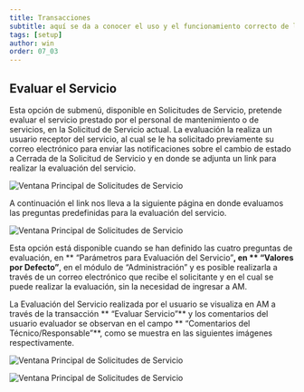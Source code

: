 ```yaml
---
title: Transacciones
subtitle: aquí se da a conocer el uso y el funcionamiento correcto de las transacciones en el programa.
tags: [setup]
author: win
order: 07_03
---
```

## Evaluar el Servicio

Esta opción de submenú, disponible en Solicitudes de Servicio, pretende evaluar el servicio prestado por el personal de mantenimiento o de servicios, en la Solicitud de Servicio actual. La evaluación la realiza un usuario receptor del servicio, al cual se le ha solicitado previamente su correo electrónico para enviar las notificaciones sobre el cambio de estado a Cerrada de la Solicitud de Servicio y en donde se adjunta un link para realizar la evaluación del servicio.

![Ventana Principal de Solicitudes de Servicio](../../assets/images/cap09/chp09_img08.png)

A continuación el link nos lleva a la siguiente página en donde evaluamos las  preguntas predefinidas para la evaluación del servicio.

![Ventana Principal de Solicitudes de Servicio](../../assets/images/cap09/chp09_img09.png)

Esta opción está disponible cuando se han definido las cuatro preguntas de evaluación, en ** “Parámetros para Evaluación del Servicio”**, en  ** “Valores por  Defecto”**, en  el  módulo de  “Administración” y es posible realizarla a través de un correo electrónico  que recibe el solicitante y en el cual se puede realizar la evaluación, sin la necesidad de ingresar a AM.

La Evaluación del Servicio realizada por el usuario se visualiza en AM a través de la transacción ** “Evaluar Servicio”** y los comentarios del usuario evaluador se observan en el campo ** “Comentarios del Técnico/Responsable”**, como se muestra en las siguientes imágenes respectivamente.

![Ventana Principal de Solicitudes de Servicio](../../assets/images/cap09/chp09_img10.png)

![Ventana Principal de Solicitudes de Servicio](../../assets/images/cap09/chp09_img11.png)
